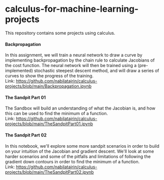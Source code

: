 # calculus-for-machine-learning-projects
This repository contains some projects using calculus.

#### Backpropagation
In this assignment, we will train a neural network to draw a curve by implementing backpropagation by the chain rule to calculate Jacobians of the cost function. The neural network will then be trained using a (pre-implemented) stochastic steepest descent method, and will draw a series of curves to show the progress of the training.<br>
Link: https://github.com/nabilatajrin/calculus-projects/blob/main/Backpropagation.ipynb <br>

#### The Sandpit Part 01
The Sandbox will build an understanding of what the Jacobian is, and how this can be used to find the minimum of a function.<br>
Link: https://github.com/nabilatajrin/calculus-projects/blob/main/TheSandpitPart01.ipynb <br>

#### The Sandpit Part 02
In this notebook, we'll explore some more sandpit scenarios in order to build on your intuition of the Jacobian and gradient descent. We'll look at some harder scenarios and some of the pitfalls and limitations of following the gradient down contours in order to find the minimum of a function. <br>
Link: https://github.com/nabilatajrin/calculus-projects/blob/main/TheSandpitPart02.ipynb <br>



